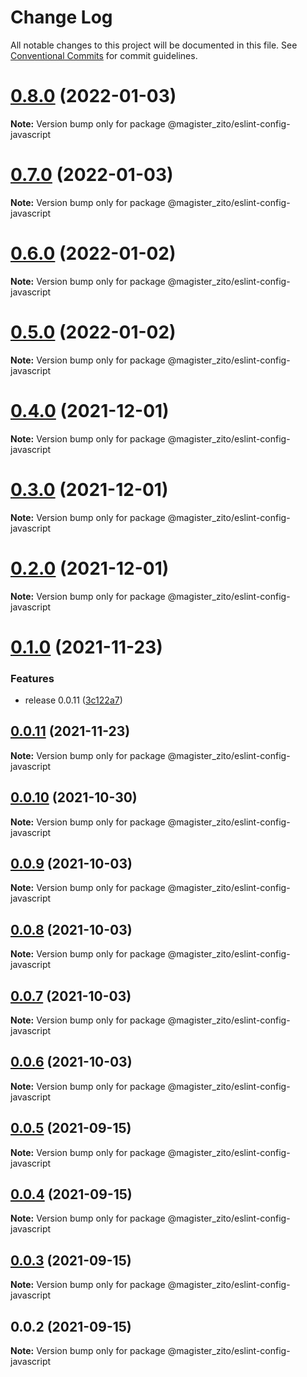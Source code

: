 # Change Log

All notable changes to this project will be documented in this file.
See [Conventional Commits](https://conventionalcommits.org) for commit guidelines.

# [0.8.0](https://github.com/MatthewZito/eslint-config/compare/v0.7.0...v0.8.0) (2022-01-03)

**Note:** Version bump only for package @magister_zito/eslint-config-javascript





# [0.7.0](https://github.com/MatthewZito/eslint-config/compare/v0.6.0...v0.7.0) (2022-01-03)

**Note:** Version bump only for package @magister_zito/eslint-config-javascript





# [0.6.0](https://github.com/MatthewZito/eslint-config/compare/v0.5.0...v0.6.0) (2022-01-02)

**Note:** Version bump only for package @magister_zito/eslint-config-javascript





# [0.5.0](https://github.com/MatthewZito/eslint-config/compare/v0.4.0...v0.5.0) (2022-01-02)

**Note:** Version bump only for package @magister_zito/eslint-config-javascript





# [0.4.0](https://github.com/MatthewZito/eslint-config/compare/v0.3.0...v0.4.0) (2021-12-01)

**Note:** Version bump only for package @magister_zito/eslint-config-javascript





# [0.3.0](https://github.com/MatthewZito/eslint-config/compare/v0.2.0...v0.3.0) (2021-12-01)

**Note:** Version bump only for package @magister_zito/eslint-config-javascript





# [0.2.0](https://github.com/MatthewZito/eslint-config/compare/v0.1.0...v0.2.0) (2021-12-01)

**Note:** Version bump only for package @magister_zito/eslint-config-javascript





# [0.1.0](https://github.com/MatthewZito/eslint-config/compare/v0.0.11...v0.1.0) (2021-11-23)


### Features

* release 0.0.11 ([3c122a7](https://github.com/MatthewZito/eslint-config/commit/3c122a71aae24b77cfa97bffe5333d29f239d546))





## [0.0.11](https://github.com/MatthewZito/eslint-config/compare/v0.0.10...v0.0.11) (2021-11-23)

**Note:** Version bump only for package @magister_zito/eslint-config-javascript





## [0.0.10](https://github.com/MatthewZito/eslint-config/compare/v0.0.9...v0.0.10) (2021-10-30)

**Note:** Version bump only for package @magister_zito/eslint-config-javascript





## [0.0.9](https://github.com/MatthewZito/eslint-config/compare/v0.0.8...v0.0.9) (2021-10-03)

**Note:** Version bump only for package @magister_zito/eslint-config-javascript





## [0.0.8](https://github.com/MatthewZito/eslint-config/compare/v0.0.7...v0.0.8) (2021-10-03)

**Note:** Version bump only for package @magister_zito/eslint-config-javascript





## [0.0.7](https://github.com/MatthewZito/eslint-config/compare/v0.0.6...v0.0.7) (2021-10-03)

**Note:** Version bump only for package @magister_zito/eslint-config-javascript





## [0.0.6](https://github.com/MatthewZito/eslint-config/compare/v0.0.5...v0.0.6) (2021-10-03)

**Note:** Version bump only for package @magister_zito/eslint-config-javascript





## [0.0.5](https://github.com/MatthewZito/eslint-config/compare/v0.0.4...v0.0.5) (2021-09-15)

**Note:** Version bump only for package @magister_zito/eslint-config-javascript





## [0.0.4](https://github.com/MatthewZito/eslint-config/compare/v0.0.3...v0.0.4) (2021-09-15)

**Note:** Version bump only for package @magister_zito/eslint-config-javascript





## [0.0.3](https://github.com/MatthewZito/eslint-config/compare/v0.0.2...v0.0.3) (2021-09-15)

**Note:** Version bump only for package @magister_zito/eslint-config-javascript





## 0.0.2 (2021-09-15)

**Note:** Version bump only for package @magister_zito/eslint-config-javascript
